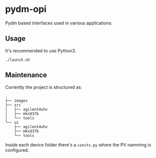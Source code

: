 # pydm-opi
Pydm based interfaces used in various applications. 

## Usage
It's recommended to use Python3.
```
./launch.sh
```

## Maintenance
Currently the project is structured as:
```
.
├── images
├── src
│   ├── agilent4uhv
│   ├── mks937b
│   └── tools
└── ui
    ├── agilent4uhv
    ├── mks937b
    └── tools
```

Inside each device folder there's a `consts.py` where the PV namming is configured. 

